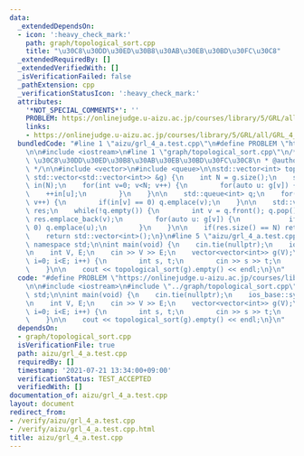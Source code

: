 ```yaml
---
data:
  _extendedDependsOn:
  - icon: ':heavy_check_mark:'
    path: graph/topological_sort.cpp
    title: "\u30C8\u30DD\u30ED\u30B8\u30AB\u30EB\u30BD\u30FC\u30C8"
  _extendedRequiredBy: []
  _extendedVerifiedWith: []
  _isVerificationFailed: false
  _pathExtension: cpp
  _verificationStatusIcon: ':heavy_check_mark:'
  attributes:
    '*NOT_SPECIAL_COMMENTS*': ''
    PROBLEM: https://onlinejudge.u-aizu.ac.jp/courses/library/5/GRL/all/GRL_4_A
    links:
    - https://onlinejudge.u-aizu.ac.jp/courses/library/5/GRL/all/GRL_4_A
  bundledCode: "#line 1 \"aizu/grl_4_a.test.cpp\"\n#define PROBLEM \"https://onlinejudge.u-aizu.ac.jp/courses/library/5/GRL/all/GRL_4_A\"\
    \n\n#include <iostream>\n#line 1 \"graph/topological_sort.cpp\"\n/**\n * @brief\
    \ \u30C8\u30DD\u30ED\u30B8\u30AB\u30EB\u30BD\u30FC\u30C8\n * @author hasegawa1\n\
    \ */\n\n#include <vector>\n#include <queue>\n\nstd::vector<int> topological_sort(const\
    \ std::vector<std::vector<int>> &g) {\n    int N = g.size();\n    std::vector<int>\
    \ in(N);\n    for(int v=0; v<N; v++) {\n        for(auto u: g[v]) {\n        \
    \    ++in[u];\n        }\n    }\n\n    std::queue<int> q;\n    for(int v=0; v<N;\
    \ v++) {\n        if(in[v] == 0) q.emplace(v);\n    }\n\n    std::vector<int>\
    \ res;\n    while(!q.empty()) {\n        int v = q.front(); q.pop();\n       \
    \ res.emplace_back(v);\n        for(auto u: g[v]) {\n            if(--in[u] ==\
    \ 0) q.emplace(u);\n        }\n    }\n\n    if(res.size() == N) return res;\n\
    \    return std::vector<int>();\n}\n#line 5 \"aizu/grl_4_a.test.cpp\"\n\nusing\
    \ namespace std;\n\nint main(void) {\n    cin.tie(nullptr);\n    ios_base::sync_with_stdio(false);\n\
    \n    int V, E;\n    cin >> V >> E;\n    vector<vector<int>> g(V);\n    for(int\
    \ i=0; i<E; i++) {\n        int s, t;\n        cin >> s >> t;\n        g[s].emplace_back(t);\n\
    \    }\n\n    cout << topological_sort(g).empty() << endl;\n}\n"
  code: "#define PROBLEM \"https://onlinejudge.u-aizu.ac.jp/courses/library/5/GRL/all/GRL_4_A\"\
    \n\n#include <iostream>\n#include \"../graph/topological_sort.cpp\"\n\nusing namespace\
    \ std;\n\nint main(void) {\n    cin.tie(nullptr);\n    ios_base::sync_with_stdio(false);\n\
    \n    int V, E;\n    cin >> V >> E;\n    vector<vector<int>> g(V);\n    for(int\
    \ i=0; i<E; i++) {\n        int s, t;\n        cin >> s >> t;\n        g[s].emplace_back(t);\n\
    \    }\n\n    cout << topological_sort(g).empty() << endl;\n}\n"
  dependsOn:
  - graph/topological_sort.cpp
  isVerificationFile: true
  path: aizu/grl_4_a.test.cpp
  requiredBy: []
  timestamp: '2021-07-21 13:34:00+09:00'
  verificationStatus: TEST_ACCEPTED
  verifiedWith: []
documentation_of: aizu/grl_4_a.test.cpp
layout: document
redirect_from:
- /verify/aizu/grl_4_a.test.cpp
- /verify/aizu/grl_4_a.test.cpp.html
title: aizu/grl_4_a.test.cpp
---
```

